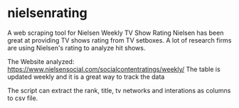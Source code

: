 # nielsenrating
A web scraping tool for Nielsen Weekly TV Show Rating
Nielsen has been great at providing TV shows rating from TV setboxes. A lot of research firms are using Nielsen's rating to analyze hit shows.

The Website analyzed:
https://www.nielsensocial.com/socialcontentratings/weekly/
The table is updated weekly and it is a great way to track the data

The script can extract the rank, title, tv networks and interations as columns to csv file.
 


